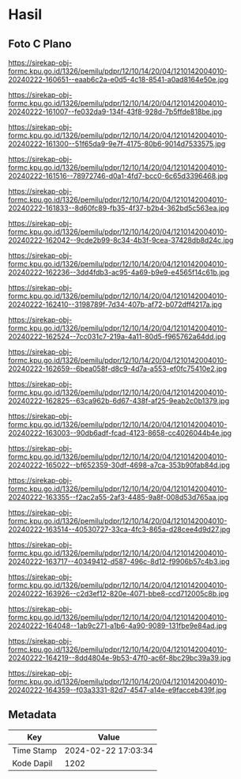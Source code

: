 # Hasil

## Foto C Plano

https://sirekap-obj-formc.kpu.go.id/1326/pemilu/pdpr/12/10/14/20/04/1210142004010-20240222-160651--eaab6c2a-e0d5-4c18-8541-a0ad8164e50e.jpg

https://sirekap-obj-formc.kpu.go.id/1326/pemilu/pdpr/12/10/14/20/04/1210142004010-20240222-161007--fe032da9-134f-43f8-928d-7b5ffde818be.jpg

https://sirekap-obj-formc.kpu.go.id/1326/pemilu/pdpr/12/10/14/20/04/1210142004010-20240222-161300--51f65da9-9e7f-4175-80b6-9014d7533575.jpg

https://sirekap-obj-formc.kpu.go.id/1326/pemilu/pdpr/12/10/14/20/04/1210142004010-20240222-161516--78972746-d0a1-4fd7-bcc0-6c65d3396468.jpg

https://sirekap-obj-formc.kpu.go.id/1326/pemilu/pdpr/12/10/14/20/04/1210142004010-20240222-161833--8d60fc89-fb35-4f37-b2b4-362bd5c563ea.jpg

https://sirekap-obj-formc.kpu.go.id/1326/pemilu/pdpr/12/10/14/20/04/1210142004010-20240222-162042--9cde2b99-8c34-4b3f-9cea-37428db8d24c.jpg

https://sirekap-obj-formc.kpu.go.id/1326/pemilu/pdpr/12/10/14/20/04/1210142004010-20240222-162236--3dd4fdb3-ac95-4a69-b9e9-e4565f14c61b.jpg

https://sirekap-obj-formc.kpu.go.id/1326/pemilu/pdpr/12/10/14/20/04/1210142004010-20240222-162410--3198789f-7d34-407b-af72-b072dff4217a.jpg

https://sirekap-obj-formc.kpu.go.id/1326/pemilu/pdpr/12/10/14/20/04/1210142004010-20240222-162524--7cc031c7-219a-4a11-80d5-f965762a64dd.jpg

https://sirekap-obj-formc.kpu.go.id/1326/pemilu/pdpr/12/10/14/20/04/1210142004010-20240222-162659--6bea058f-d8c9-4d7a-a553-ef0fc75410e2.jpg

https://sirekap-obj-formc.kpu.go.id/1326/pemilu/pdpr/12/10/14/20/04/1210142004010-20240222-162825--63ca962b-6d67-438f-af25-9eab2c0b1379.jpg

https://sirekap-obj-formc.kpu.go.id/1326/pemilu/pdpr/12/10/14/20/04/1210142004010-20240222-163003--90db6adf-fcad-4123-8658-cc4026044b4e.jpg

https://sirekap-obj-formc.kpu.go.id/1326/pemilu/pdpr/12/10/14/20/04/1210142004010-20240222-165022--bf652359-30df-4698-a7ca-353b90fab84d.jpg

https://sirekap-obj-formc.kpu.go.id/1326/pemilu/pdpr/12/10/14/20/04/1210142004010-20240222-163355--f2ac2a55-2af3-4485-9a8f-008d53d765aa.jpg

https://sirekap-obj-formc.kpu.go.id/1326/pemilu/pdpr/12/10/14/20/04/1210142004010-20240222-163514--40530727-33ca-4fc3-865a-d28cee4d9d27.jpg

https://sirekap-obj-formc.kpu.go.id/1326/pemilu/pdpr/12/10/14/20/04/1210142004010-20240222-163717--40349412-d587-496c-8d12-f9906b57c4b3.jpg

https://sirekap-obj-formc.kpu.go.id/1326/pemilu/pdpr/12/10/14/20/04/1210142004010-20240222-163926--c2d3ef12-820e-4071-bbe8-ccd712005c8b.jpg

https://sirekap-obj-formc.kpu.go.id/1326/pemilu/pdpr/12/10/14/20/04/1210142004010-20240222-164048--1ab9c271-a1b6-4a90-9089-131fbe9e84ad.jpg

https://sirekap-obj-formc.kpu.go.id/1326/pemilu/pdpr/12/10/14/20/04/1210142004010-20240222-164219--8dd4804e-9b53-47f0-ac6f-8bc29bc39a39.jpg

https://sirekap-obj-formc.kpu.go.id/1326/pemilu/pdpr/12/10/14/20/04/1210142004010-20240222-164359--f03a3331-82d7-4547-a14e-e9facceb439f.jpg


## Metadata

| Key        | Value               |
| ---------- | ------------------- |
| Time Stamp | 2024-02-22 17:03:34 |
| Kode Dapil | 1202                |



